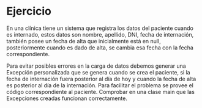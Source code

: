 # Ejercicio

En una clínica tiene un sistema que registra los datos del paciente cuando es internado, estos
datos son nombre, apellido, DNI, fecha de internación, también posee un fecha de alta que
inicialmente está en null, posteriormente cuando es dado de alta, se cambia esa fecha con la
fecha correspondiente.

Para evitar posibles errores en la carga de datos debemos generar una Excepción
personalizada que se genera cuando se crea el paciente, si la fecha de internación fuera
posterior al día de hoy y cuando la fecha de alta es posterior al día de la internación.
Para facilitar el problema se provee el código correspondiente al paciente. Comprobar en una
clase main que las Excepciones creadas funcionan correctamente.